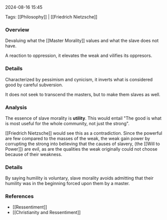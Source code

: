 
2024-08-16 15:45

Tags: [[Philosophy]] | [[Friedrich Nietzsche]]

### Overview
Devaluing what the [[Master Morality]] values and what the slave does not have.

A reaction to oppression, it elevates the weak and vilifies its oppresors.

### Details
Characterized by pessimism and cynicism, it inverts what is considered good by careful subversion.

It does not seek to transcend the masters, but to make them slaves as well. 

### Analysis
The essence of slave morality is **utility**. This would entail "The good is what is most useful for the whole community, not just the strong".

[[Friedrich Nietzsche]] would see this as a contradiction. Since the powerful are few compared to the masses of the weak, the weak gain power by corrupting the strong into believing that the causes of slavery, (the [[Will to Power]]) are evil, as are the qualities the weak originally could not choose because of their weakness.

### Details
By saying humility is voluntary, slave morality avoids admitting that their humility was in the beginning forced upon them by a master. 

### References
- [[Ressentiment]]
- [[Christianity and Ressentiment]]

